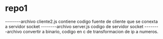 # repo1
--------archivo cliente2.js contiene codigo fuente de cliente que se conexta a servidor socket
--------archivo server.js codigo de servidor socket
--------archivo convertir a binario, codigo en c de transformacion de ip a numeros.
